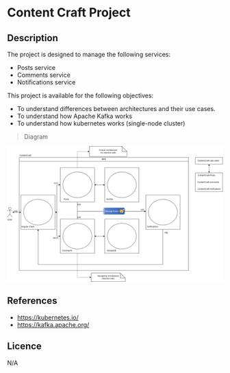 Content Craft Project
===

Description
-----
The project is designed to manage the following services:
* Posts service
* Comments service
* Notifications service
 
This project is available for the following objectives:
* To understand differences between architectures and their use cases.
* To understand how Apache Kafka works
* To understand how kubernetes works (single-node cluster)

> Diagram

![](ContentCraft-target.png)

References
----------
* https://kubernetes.io/
* https://kafka.apache.org/

Licence
-------
N/A